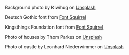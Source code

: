 Background photo by Kiwihug on [Unsplash](https://unsplash.com/photos/3gifzboyZk0)

Deutsch Gothic font from [Font Squirrel](https://www.fontsquirrel.com/fonts/Deutsch-Gothic?q%5Bterm%5D=medieval&q%5Bsearch_check%5D=Y)

Kingsthings Foundation font from [Font Squirrel](https://www.fontsquirrel.com/fonts/Kingthings-Foundation?q%5Bterm%5D=medieval&q%5Bsearch_check%5D=Y)

Photo of houses by Thom Parkes on [Unsplash](https://unsplash.com/photos/xuPiZa2TvuQ)

Photo of castle by Leonhard Niederwimmer on [Unsplash](https://unsplash.com/photos/9UeHd6kH9hk)

